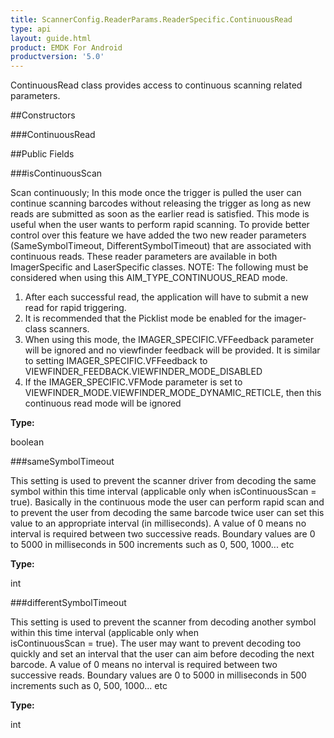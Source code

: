 ```yaml
---
title: ScannerConfig.ReaderParams.ReaderSpecific.ContinuousRead
type: api
layout: guide.html
product: EMDK For Android
productversion: '5.0'
---
```



ContinuousRead class provides access to continuous scanning related parameters.

##Constructors

###ContinuousRead



##Public Fields

###isContinuousScan

Scan continuously; In this mode once the trigger is pulled the user can continue scanning barcodes without releasing the trigger 
 as long as new reads are submitted as soon as the earlier read is satisfied. This mode is useful when the user wants to perform 
 rapid scanning. To provide better control over this feature we have added the two new reader parameters (SameSymbolTimeout, 
 DifferentSymbolTimeout) that are associated with continuous reads. These reader parameters are available in both ImagerSpecific 
 and LaserSpecific classes. 
 NOTE: The following must be considered when using this AIM_TYPE_CONTINUOUS_READ mode. 
 1. After each successful read, the application will have to submit a new read for rapid triggering. 
 2. It is recommended that the Picklist mode be enabled for the imager-class scanners. 
 3. When using this mode, the IMAGER_SPECIFIC.VFFeedback parameter will be ignored and no viewfinder feedback will be provided. 
 It is similar to setting IMAGER_SPECIFIC.VFFeedback to VIEWFINDER_FEEDBACK.VIEWFINDER_MODE_DISABLED 
 4. If the IMAGER_SPECIFIC.VFMode parameter is set to VIEWFINDER_MODE.VIEWFINDER_MODE_DYNAMIC_RETICLE, then this continuous read mode will be ignored

**Type:**

boolean

###sameSymbolTimeout

This setting is used to prevent the scanner driver from decoding the same symbol within this time interval (applicable only when 
 isContinuousScan = true). Basically in the continuous mode the user can perform rapid scan and to prevent the 
 user from decoding the same barcode twice user can set this value to an appropriate interval (in milliseconds). A value of 0 means 
 no interval is required between two successive reads.
 Boundary values are 0 to 5000 in milliseconds in 500 increments such as 0, 500, 1000... etc

**Type:**

int

###differentSymbolTimeout

This setting is used to prevent the scanner from decoding another symbol within this time interval (applicable only when  
 isContinuousScan = true). The user may want to prevent decoding too quickly and set an interval that the user can aim 
 before decoding the next barcode. A value of 0 means no interval is required between two successive reads.
 Boundary values are 0 to 5000 in milliseconds in 500 increments such as 0, 500, 1000... etc

**Type:**

int





